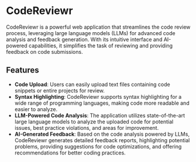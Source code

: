 # CodeReviewr

CodeReviewr is a powerful web application that streamlines the code review process, leveraging large language models (LLMs) for advanced code analysis and feedback generation. With its intuitive interface and AI-powered capabilities, it simplifies the task of reviewing and providing feedback on code submissions.

## Features

- **Code Upload**: Users can easily upload text files containing code snippets or entire projects for review.
- **Syntax Highlighting**: CodeReviewr supports syntax highlighting for a wide range of programming languages, making code more readable and easier to analyze.
- **LLM-Powered Code Analysis**: The application utilizes state-of-the-art large language models to analyze the uploaded code for potential issues, best practice violations, and areas for improvement.
- **AI-Generated Feedback**: Based on the code analysis powered by LLMs, CodeReviewr generates detailed feedback reports, highlighting potential problems, providing suggestions for code optimizations, and offering recommendations for better coding practices.
